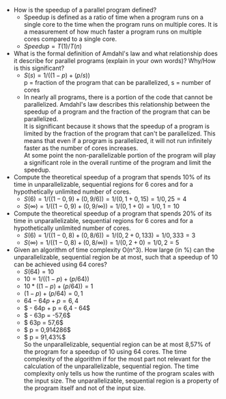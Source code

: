 - How is the speedup of a parallel program defined?
    - Speedup is defined as a ratio of time when a program runs on a single core to the time when the program runs on multiple cores. It is a measurement of how much faster a program runs on multiple cores compared to a single core.
    - $Speedup = T(1) / T(n)$
- What is the formal definition of Amdahl's law and what relationship does it describe for parallel programs (explain in your own words)? Why/How is this significant?
    - $S(s) = 1/((1-p) + (p/s))$  
    p = fraction of the program that can be parallelized, s = number of cores
    - In nearly all programs, there is a portion of the code that cannot be parallelized. Amdahl's law describes this relationship between the speedup of a program and the fraction of the program that can be parallelized.  
    It is significant because it shows that the speedup of a program is limited by the fraction of the program that can't be parallelized. This means that even if a program is parallelized, it will not run infinitely faster as the number of cores increases.  
    At some point the non-parallelizable portion of the program will play a significant role in the overall runtime of the program and limit the speedup.
- Compute the theoretical speedup of a program that spends 10% of its time in unparallelizable, sequential regions for 6 cores and for a hypothetically unlimited number of cores.
    - $S(6) = 1/((1-0,9) + (0,9/6)) = 1 / (0,1 + 0,15) = 1/0,25 = 4$
    - $S(\infty) = 1/((1-0,9) + (0,9/\infty)) = 1 / (0,1 + 0) = 1/0,1 = 10$
- Compute the theoretical speedup of a program that spends 20% of its time in unparallelizable, sequential regions for 6 cores and for a hypothetically unlimited number of cores.
    - $S(6) = 1/((1-0,8) + (0,8/6)) = 1 / (0,2 + 0,133) = 1/0,333 = 3$
    - $S(\infty) = 1/((1-0,8) + (0,8/\infty)) = 1 / (0,2 + 0) = 1/0,2 = 5$
- Given an algorithm of time complexity O(n^3). How large (in %) can the unparallelizable, sequential region be at most, such that a speedup of 10 can be achieved using 64 cores?
    - $S(64) = 10$
    - $10 = 1/((1-p) + (p/64))$
    - $10 * ((1-p) + (p/64)) = 1$
    - $(1-p) + (p/64) = 0,1$
    - $64 - 64p + p = 6,4$
    - $ - 64p + p = 6,4 - 64$
    - $ - 63p = -57,6$
    - $ 63p = 57,6$
    - $ p = 0,914286$
    - $ p = 91,43\%$   
    So the unparallelizable, sequential region can be at most 8,57% of the program for a speedup of 10 using 64 cores.
    The time complexity of the algorithm if for the most part not relevant for the calculation of the unparallelizable, sequential region. The time complexity only tells us how the runtime of the program scales with the input size. The unparallelizable, sequential region is a property of the program itself and not of the input size.